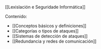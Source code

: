 [[Lexislación e Seguridade Informática]]

Contenido:
+ [[Conceptos básicos y definiciones]]
+ [[Categorías o tipos de ataques]]
+ [[Sistemas de detección de ataques]]
+ [[Redundancia y redes de comunicación]]